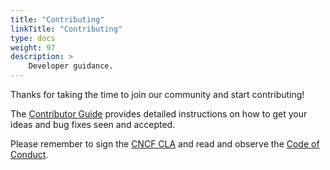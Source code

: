 ```yaml
---
title: "Contributing"
linkTitle: "Contributing"
type: docs
weight: 97
description: >
    Developer guidance.
---
```


Thanks for taking the time to join our community and start contributing!

The [Contributor Guide](https://github.com/kubernetes/community/blob/master/contributors/guide/README.md)
provides detailed instructions on how to get your ideas and bug fixes seen and accepted.

Please remember to sign the [CNCF CLA](https://github.com/kubernetes/community/blob/master/CLA.md) and
read and observe the [Code of Conduct](https://github.com/cncf/foundation/blob/master/code-of-conduct.md).

